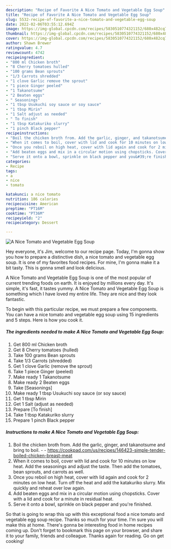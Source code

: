 ```yaml
---
description: "Recipe of Favorite A Nice Tomato and Vegetable Egg Soup"
title: "Recipe of Favorite A Nice Tomato and Vegetable Egg Soup"
slug: 5532-recipe-of-favorite-a-nice-tomato-and-vegetable-egg-soup
date: 2022-02-06T03:55:12.694Z
image: https://img-global.cpcdn.com/recipes/5830510774321152/680x482cq70/a-nice-tomato-and-vegetable-egg-soup-recipe-main-photo.jpg
thumbnail: https://img-global.cpcdn.com/recipes/5830510774321152/680x482cq70/a-nice-tomato-and-vegetable-egg-soup-recipe-main-photo.jpg
cover: https://img-global.cpcdn.com/recipes/5830510774321152/680x482cq70/a-nice-tomato-and-vegetable-egg-soup-recipe-main-photo.jpg
author: Shawn Brewer
ratingvalue: 4.7
reviewcount: 4742
recipeingredient:
- "800 ml Chicken broth"
- "8 Cherry tomatoes hulled"
- "100 grams Bean sprouts"
- "1/3 Carrots shredded"
- "1 clove Garlic remove the sprout"
- "1 piece Ginger peeled"
- "1 Takanotsume"
- "2 Beaten eggs"
- " Seasonings"
- "1 tbsp Usukuchi soy sauce or soy sauce"
- "1 tbsp Mirin"
- "1 Salt adjust as needed"
- " To finish"
- "1 tbsp Katakuriko slurry"
- "1 pinch Black pepper"
recipeinstructions:
- "Boil the chicken broth from. Add the garlic, ginger, and takanotsume and bring to boil.  https://cookpad.com/us/recipes/146423-simple-tender-boiled-chicken-breast-meat"
- "When it comes to boil, cover with lid and cook for 10 minutes on low heat. Add the seasonings and adjust the taste. Then add the tomatoes, bean sprouts, and carrots as well."
- "Once you reboil on high heat, cover with lid again and cook for 2 minutes on low heat. Turn off the heat and add the katakuriko slurry. Mix quickly and reheat over low again."
- "Add beaten eggs and mix in a circular motion using chopsticks. Cover with a lid and cook for a minute in residual heat."
- "Serve it onto a bowl, sprinkle on black pepper and you&#39;re finished."
categories:
- Recipe
tags:
- a
- nice
- tomato

katakunci: a nice tomato 
nutrition: 186 calories
recipecuisine: American
preptime: "PT16M"
cooktime: "PT36M"
recipeyield: "2"
recipecategory: Dessert

---
```



![A Nice Tomato and Vegetable Egg Soup](https://img-global.cpcdn.com/recipes/5830510774321152/680x482cq70/a-nice-tomato-and-vegetable-egg-soup-recipe-main-photo.jpg)

Hey everyone, it's Jim, welcome to our recipe page. Today, I'm gonna show you how to prepare a distinctive dish, a nice tomato and vegetable egg soup. It is one of my favorites food recipes. For mine, I'm gonna make it a bit tasty. This is gonna smell and look delicious.

A Nice Tomato and Vegetable Egg Soup is one of the most popular of current trending foods on earth. It is enjoyed by millions every day. It's simple, it's fast, it tastes yummy. A Nice Tomato and Vegetable Egg Soup is something which I have loved my entire life. They are nice and they look fantastic.




To begin with this particular recipe, we must prepare a few components. You can have a nice tomato and vegetable egg soup using 15 ingredients and 5 steps. Here is how you cook it.

<!--inarticleads1-->

##### The ingredients needed to make A Nice Tomato and Vegetable Egg Soup:

1. Get 800 ml Chicken broth
1. Get 8 Cherry tomatoes (hulled)
1. Take 100 grams Bean sprouts
1. Take 1/3 Carrots (shredded)
1. Get 1 clove Garlic (remove the sprout)
1. Take 1 piece Ginger (peeled)
1. Make ready 1 Takanotsume
1. Make ready 2 Beaten eggs
1. Take  [Seasonings]
1. Make ready 1 tbsp Usukuchi soy sauce (or soy sauce)
1. Get 1 tbsp Mirin
1. Get 1 Salt (adjust as needed)
1. Prepare  [To finish]
1. Take 1 tbsp Katakuriko slurry
1. Prepare 1 pinch Black pepper




<!--inarticleads2-->

##### Instructions to make A Nice Tomato and Vegetable Egg Soup:

1. Boil the chicken broth from. Add the garlic, ginger, and takanotsume and bring to boil. -  - https://cookpad.com/us/recipes/146423-simple-tender-boiled-chicken-breast-meat
1. When it comes to boil, cover with lid and cook for 10 minutes on low heat. Add the seasonings and adjust the taste. Then add the tomatoes, bean sprouts, and carrots as well.
1. Once you reboil on high heat, cover with lid again and cook for 2 minutes on low heat. Turn off the heat and add the katakuriko slurry. Mix quickly and reheat over low again.
1. Add beaten eggs and mix in a circular motion using chopsticks. Cover with a lid and cook for a minute in residual heat.
1. Serve it onto a bowl, sprinkle on black pepper and you&#39;re finished.




So that is going to wrap this up with this exceptional food a nice tomato and vegetable egg soup recipe. Thanks so much for your time. I'm sure you will make this at home. There's gonna be interesting food in home recipes coming up. Don't forget to bookmark this page on your browser, and share it to your family, friends and colleague. Thanks again for reading. Go on get cooking!
